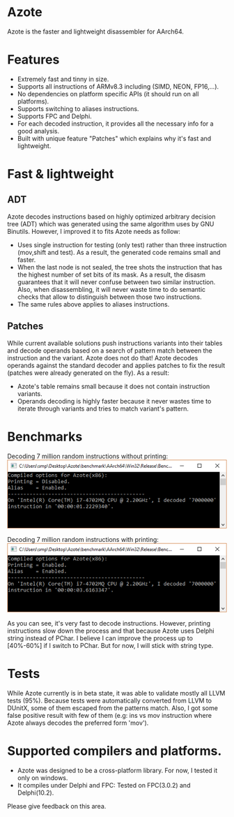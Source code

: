 # Azote
Azote is the faster and lightweight disassembler for AArch64.
# Features
- Extremely fast and tinny in size.
- Supports all instructions of ARMv8.3 including (SIMD, NEON, FP16,...).
- No dependencies on platform specific APIs (it should run on all platforms).
- Supports switching to aliases instructions.
- Supports FPC and Delphi. 
- For each decoded instruction, it provides all the necessary info for a good analysis. 
- Built with unique feature "Patches" which explains why it's fast and lightweight.

# Fast & lightweight
## ADT
Azote decodes instructions based on highly optimized arbitrary decision tree (ADT) which was generated using the same algorithm uses by GNU Binutils. However, I improved it to fits Azote needs as follow:
- Uses single instruction for testing (only test) rather than three instruction (mov,shift and test). As a result, the generated code remains small and faster.
- When the last node is not sealed, the tree shots the instruction that has the highest number of set bits of its mask. As a result, the disasm guarantees that it will never confuse between two similar instruction. Also, when disassembling, it will never waste time to do semantic checks that allow to distinguish between those two instructions.
- The same rules above applies to aliases instructions.

## Patches
While current available solutions push instructions variants into their tables and decode operands based on a search of pattern match between the instruction and the variant. Azote does not do that! Azote decodes operands against the standard decoder and applies patches to fix the result (patches were already generated on the fly). As a result:
- Azote's table remains small because it does not contain instruction variants.
- Operands decoding is highly faster because it never wastes time to iterate through variants and tries to match variant's pattern.

# Benchmarks

Decoding 7 million random instructions without printing:
![bm1](https://github.com/MahdiSafsafi/Azote/blob/master/ss/bm1.PNG)

Decoding 7 million random instructions with printing:
![bm2](https://github.com/MahdiSafsafi/Azote/blob/master/ss/bm2.PNG)

As you can see, it's very fast to decode instructions. However, printing instructions slow down the process and that because Azote uses Delphi string instead of PChar. I believe I can improve the process up to [40%-60%] if I switch to PChar. But for now, I will stick with string type.

# Tests
While Azote currently is in beta state, it was able to validate mostly all LLVM tests (95%). Because tests were automatically converted from LLVM to DUnitX, some of them escaped from the patterns match. Also, I got some false positive result with few of them (e.g: ins vs mov instruction where Azote always decodes the preferred form 'mov').

# Supported compilers and platforms.
- Azote was designed to be a cross-platform library. For now, I tested it only on windows.
- It compiles under Delphi and FPC: Tested on FPC(3.0.2) and Delphi(10.2).

Please give feedback on this area. 

